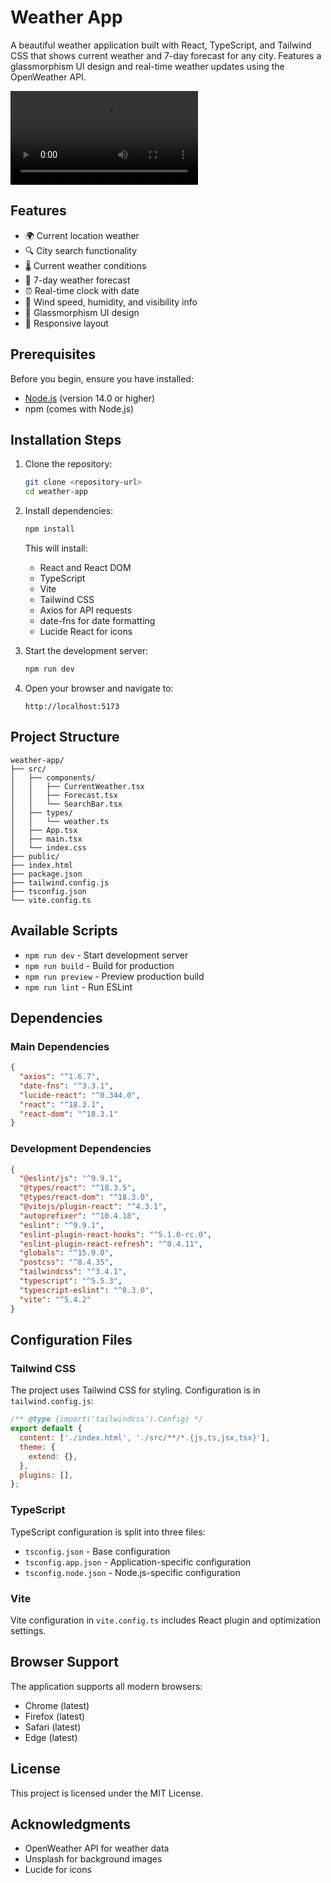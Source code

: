 # Weather App

A beautiful weather application built with React, TypeScript, and Tailwind CSS that shows current weather and 7-day forecast for any city. Features a glassmorphism UI design and real-time weather updates using the OpenWeather API.

![Weather App Screenshot](/readmess.png.mp4)

## Features

- 🌍 Current location weather
- 🔍 City search functionality
- 🌡️ Current weather conditions
- 📅 7-day weather forecast
- ⏰ Real-time clock with date
- 💨 Wind speed, humidity, and visibility info
- 🎨 Glassmorphism UI design
- 📱 Responsive layout

## Prerequisites

Before you begin, ensure you have installed:
- [Node.js](https://nodejs.org/) (version 14.0 or higher)
- npm (comes with Node.js)

## Installation Steps

1. Clone the repository:
   ```bash
   git clone <repository-url>
   cd weather-app
   ```

2. Install dependencies:
   ```bash
   npm install
   ```

   This will install:
   - React and React DOM
   - TypeScript
   - Vite
   - Tailwind CSS
   - Axios for API requests
   - date-fns for date formatting
   - Lucide React for icons

3. Start the development server:
   ```bash
   npm run dev
   ```

4. Open your browser and navigate to:
   ```
   http://localhost:5173
   ```

## Project Structure

```
weather-app/
├── src/
│   ├── components/
│   │   ├── CurrentWeather.tsx
│   │   ├── Forecast.tsx
│   │   └── SearchBar.tsx
│   ├── types/
│   │   └── weather.ts
│   ├── App.tsx
│   ├── main.tsx
│   └── index.css
├── public/
├── index.html
├── package.json
├── tailwind.config.js
├── tsconfig.json
└── vite.config.ts
```

## Available Scripts

- `npm run dev` - Start development server
- `npm run build` - Build for production
- `npm run preview` - Preview production build
- `npm run lint` - Run ESLint

## Dependencies

### Main Dependencies
```json
{
  "axios": "^1.6.7",
  "date-fns": "^3.3.1",
  "lucide-react": "^0.344.0",
  "react": "^18.3.1",
  "react-dom": "^18.3.1"
}
```

### Development Dependencies
```json
{
  "@eslint/js": "^9.9.1",
  "@types/react": "^18.3.5",
  "@types/react-dom": "^18.3.0",
  "@vitejs/plugin-react": "^4.3.1",
  "autoprefixer": "^10.4.18",
  "eslint": "^9.9.1",
  "eslint-plugin-react-hooks": "^5.1.0-rc.0",
  "eslint-plugin-react-refresh": "^0.4.11",
  "globals": "^15.9.0",
  "postcss": "^8.4.35",
  "tailwindcss": "^3.4.1",
  "typescript": "^5.5.3",
  "typescript-eslint": "^8.3.0",
  "vite": "^5.4.2"
}
```

## Configuration Files

### Tailwind CSS
The project uses Tailwind CSS for styling. Configuration is in `tailwind.config.js`:
```javascript
/** @type {import('tailwindcss').Config} */
export default {
  content: ['./index.html', './src/**/*.{js,ts,jsx,tsx}'],
  theme: {
    extend: {},
  },
  plugins: [],
};
```

### TypeScript
TypeScript configuration is split into three files:
- `tsconfig.json` - Base configuration
- `tsconfig.app.json` - Application-specific configuration
- `tsconfig.node.json` - Node.js-specific configuration

### Vite
Vite configuration in `vite.config.ts` includes React plugin and optimization settings.

## Browser Support

The application supports all modern browsers:
- Chrome (latest)
- Firefox (latest)
- Safari (latest)
- Edge (latest)

## License

This project is licensed under the MIT License.

## Acknowledgments

- OpenWeather API for weather data
- Unsplash for background images
- Lucide for icons
